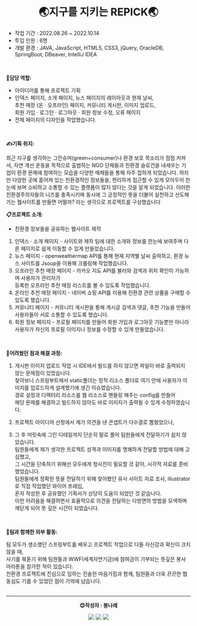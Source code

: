 <h1 align="center">🌏지구를 지키는 REPICK🌏</h1>
 
 <ul>
<li> 작업 기간 : 2022.08.26 ~ 2022.10.14 </li> 
<li> 투입 인원 : 6명 </li> 
<li> 개발 환경 : JAVA, JavaScript, HTML5, CSS3, jQuery, OracleDB, SpringBoot, DBeaver, IntelliJ IDEA </li> 
   </ul>
<br>

<strong>🙋담당 역할:</strong>
- 아이디어를 통해 프로젝트 기획  
- 인덱스 페이지, 소개 페이지, 뉴스 페이지의 레이아웃과 현재 날씨,  
추천 매장 (온 · 오프라인) 페이지, 커뮤니티 게시판, 이미지 업로드,  
회원 가입 · 로그인 · 로그아웃 · 회원 정보 수정, 오류 페이지  
- 전체 페이지의 디자인을 작업했습니다.    
<br>

<strong>✍기획 취지:</strong>

최근 지구를 생각하는 그린슈머(green+consumer)나 환경 보호 목소리가 점점 커져서,
자연 개선 운동을 목적으로 출범하는 NGO 단체들과 친환경 슬로건을 내세우는 기업이
환경 문제에 참여하는 모습을 다양한 매체들을 통해 자주 접하게 되었습니다.
하지만 다양한 곳에 흩어져 있는 친환경적인 정보들을, 편리하게 접근할 수 있게 모아두어
한눈에 보며 소비하고 소통할 수 있는 플랫폼이 많지 않다는 것을 알게 되었습니다.
이러한 친환경주의자들의 니즈를 충족시키며 동시에 그 긍정적인 뜻을 더불어 실천하고
선도해가는 웹사이트를 만들면 어떨까? 라는 생각으로 프로젝트를 구상했습니다
<br>

<strong>📋프로젝트 소개:</strong>

- 친환경 정보들을 공유하는 웹사이트 제작
1. 인덱스 · 소개 페이지 - 사이트와 제작 팀에 대한 소개와 정보를 한눈에 보여주며 다른 페이지로 쉽게 이동할 수 있게 만들었습니다.  
2. 뉴스 페이지 - openweathermap API를 통해 현재 지역별 날씨 출력하고, 환경 뉴스 사이트를 Jsoup을 이용해 크롤링해 작업했습니다.  
3. 오프라인 추천 매장 페이지 - 카카오 지도 API를 불러와 검색과 위치 확인이 가능하며 사용자가 관리자가   
등록한 오프라인 추천 매장 리스트를 볼 수 있도록 작업했습니다.  
6. 온라인 추천 매장 페이지 - 네이버 쇼핑 API를 이용해 친환경 관련 상품을 구매할 수 있도록 했습니다.  
7. 커뮤니티 페이지 - 커뮤니티 게시판을 통해 게시글 검색과 댓글, 추천 기능을 만들어 사용자들이 서로 소통할 수 있도록 했습니다.  
8. 회원 정보 페이지 - 프로필 페이지를 만들어 회원 가입과 로그아웃 기능뿐만 아니라  
사용자가 자신의 프로필 이미지나 정보를 수정할 수 있게 만들었습니다.    
<br>

<strong>🧶어려웠던 점과 해결 과정:</strong>

1. 게시판 이미지 업로드 작업 시 IDE에서 빌드를 하지 않으면 파일이 바로 출력되지 않는 문제점이 있었습니다.  
찾아보니 스프링부트에서 static폴더는 정적 리소스 폴더로 여기 안에 사용자가 이미지를 업로드하게 설계했기에 생긴 이슈였습니다.  
경로 설정과 디렉터리 리소스를 웹 리소스로 핸들링 해주는 config를 만들어  
해당 문제를 해결하고 빌드하지 않아도 바로 이미지가 출력될 수 있게 수정하였습니다.  
  
2. 프로젝트 아이디어 선정에서 제가 의견을 낸 콘셉트가 다수결로 뽑혔었으나,  
3. 그 후 머릿속에 그린 디테일까지 단순히 말로 풀어 팀원들에게 전달하기가 쉽지 않았습니다.  
팀원들에게 제가 생각한 프로젝트 성격과 이미지를 명쾌하게 전달할 방법에 대해 고심했고,  
그 시간을 단축하기 위해선 모두에게 청사진이 필요할 것 같아, 시각적 자료를 준비했었습니다.  
팀원들에게 정확한 뜻을 전달하기 위해 찾아봤던 유사 사이트 자료 조사, illustrator로 직접 작업했던 와이어 프레임,   
혼자 작성한 후 공유했던 기획서가 상당히 도움이 되었던 것 같습니다.  
이런 어려움을 해결하면서 효율적으로 의견을 전달하는 다방면의 방법을 모색하며 깨닫게 되어 뜻 깊은 시간이 되었습니다.  
<br>

<strong>🏃팀과 함께한 외부 활동:</strong>

팀 모두가 생소했던 스프링부트를 배우고 프로젝트 작업으로 다들 자신감과 확신이 크지 않을 때,  
사기를 북돋기 위해 팀원들과 WWF(세계자연기금)에 참여금이 기부되는 뜻깊은 봉사 마라톤을 참가한 적이 있습니다.  
친환경 프로젝트에 진심으로 임하는 진솔한 마음가짐과 함께, 팀원들과 더욱 끈끈한 협동심도 기를 수 있었던 점이 기억에 남습니다.  
<br>

 <hr>
 
 
 
 <p align="center">
<strong>😊작성자 : 봉나례</strong>
</p>

<p align="center">
<a href="https://rebornbb.tistory.com/category/PROJECT/RePick">
 <img src="https://img.shields.io/badge/Tistory-000000?style=for-the-badge&logo=Tistory&logoColor=white"></a>
 
 <a href="https://open.kakao.com/o/ssfMykIe">
 <img src="https://img.shields.io/badge/OpenKakao-FFCD00?style=for-the-badge&logo=KakaoTalk&logoColor=black"></a>
  
 <a href="mailto:bongnarye@gmail.com">
 <img src="https://img.shields.io/badge/Gmail-d14836?style=for-the-badge&logo=Gmail&logoColor=white&link=bongnarye7110@gmail.com"/></a>
</p>
